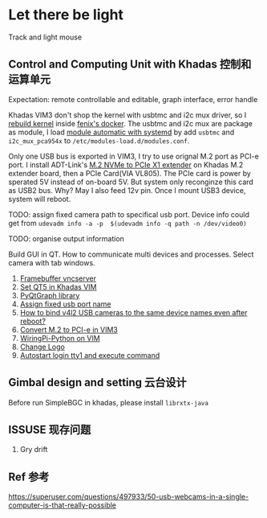 # Let there be light
Track and light mouse

## Control and Computing Unit with Khadas 控制和运算单元
Expectation: remote controllable and editable, graph interface, error handle


Khadas VIM3 don't shop the kernel with usbtmc and i2c mux driver, so I
[rebuild kernel](https://docs.khadas.com/vim3/HowToUpgradeTheKernel.html)
inside [fenix's docker](https://github.com/khadas/fenix).
The usbtmc and i2c mux are package as module, I load [module automatic with systemd](https://wiki.archlinux.org/title/Kernel_module)
by add `usbtmc` and `i2c_mux_pca954x` to `/etc/modules-load.d/modules.conf`.

Only one USB bus is exported in VIM3, I try to use orignal M.2 port as PCI-e
port. I install ADT-Link's [M.2 NVMe to PCIe X1 extender](http://www.adtlink.cn/en/product/R41.html)
on Khadas M.2 extender board, then a PCIe Card(VIA VL805). The PCIe card is
power by sperated 5V instead of on-board 5V. But system only reconginze this
card as USB2 bus. Why? May I also feed 12v pin. Once I mount USB3 device,
system will reboot. 

TODO: assign fixed camera path to specifical usb port. Device info could get
from `udevadm info -a -p  $(udevadm info -q path -n /dev/video0)`

TODO: organise output information

Build GUI in QT. How to communicate multi devices and processes. Select camera with tab windows.

1. [Framebuffer vncserver](https://github.com/ponty/framebuffer-vncserver)
2. [Set QT5 in Khadas VIM](https://docs.khadas.com/zh-cn/vim3/QT5Usage.html)
3. [PyQtGraph library](https://github.com/pyqtgraph/pyqtgraph)
4. [Assign fixed usb port name](https://www.freva.com/2019/06/20/assign-fixed-usb-port-names-to-your-raspberry-pi/)
5. [How to bind v4l2 USB cameras to the same device names even after reboot?](https://unix.stackexchange.com/questions/77170/how-to-bind-v4l2-usb-cameras-to-the-same-device-names-even-after-reboot)
6. [Convert M.2 to PCI-e in VIM3](https://forum.khadas.com/t/pci-e-card-power-supply/12122)
7. [WiringPi-Python on VIM](https://docs.khadas.com/zh-cn/vim3/HowToUseWiringPi-Python.html)
8. [Change Logo](https://docs.khadas.com/zh-cn/vim3/HowToChangeBootLogo.html)
9. [Autostart login tty1 and execute command](https://unix.stackexchange.com/questions/44288/run-gui-application-on-startup)

## Gimbal design and setting 云台设计

Before run SimpleBGC in khadas, please install `librxtx-java`

## ISSUSE 现存问题
1. Gry drift

## Ref 参考
https://superuser.com/questions/497933/50-usb-webcams-in-a-single-computer-is-that-really-possible
